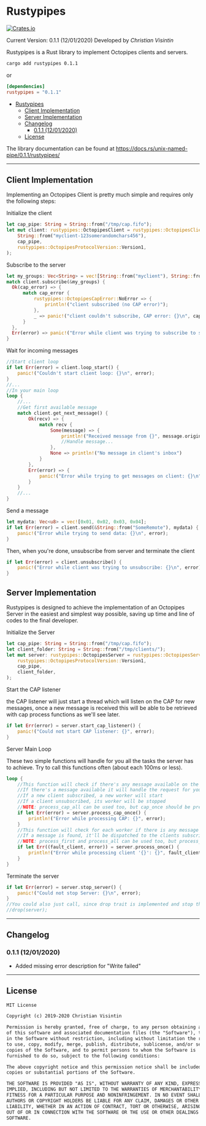 # Rustypipes

[![Crates.io](https://img.shields.io/badge/crates.io-v0.1.1-orange.svg)](https://crates.io/crates/rustypipes)

Current Version: 0.1.1 (12/01/2020)
Developed by *Christian Visintin*

Rustypipes is a Rust library to implement Octopipes clients and servers.

```sh
cargo add rustypipes 0.1.1
```

or

```toml
[dependencies]
rustypipes = "0.1.1"
```

- [Rustypipes](#rustypipes)
  - [Client Implementation](#client-implementation)
  - [Server Implementation](#server-implementation)
  - [Changelog](#changelog)
    - [0.1.1 (12/01/2020)](#011-12012020)
  - [License](#license)

The library documentation can be found at <https://docs.rs/unix-named-pipe/0.1.1/rustypipes/>

---

## Client Implementation

Implementing an Octopipes Client is pretty much simple and requires only the following steps:

Initialize the client

```rust
let cap_pipe: String = String::from("/tmp/cap.fifo");
let mut client: rustypipes::OctopipesClient = rustypipes::OctopipesClient::new(
    String::from("myclient-123somerandomchars456"),
    cap_pipe,
    rustypipes::OctopipesProtocolVersion::Version1,
);
```

Subscribe to the server

```rust
let my_groups: Vec<String> = vec![String::from("myclient"), String::from("BROADCAST")];
match client.subscribe(&my_groups) {
  Ok(cap_error) => {
      match cap_error {
          rustypipes::OctopipesCapError::NoError => {
              println!("client subscribed (no CAP error)");
          },
          _ => panic!("client couldn't subscribe, CAP error: {}\n", cap_error)
      }
  },
  Err(error) => panic!("Error while client was trying to subscribe to server: {}\n", error)
}
```

Wait for incoming messages

```rust
//Start client loop
if let Err(error) = client.loop_start() {
    panic!("Couldn't start client loop: {}\n", error);
}
//...
//In your main loop
loop {
    //...
    //Get first available message
    match client.get_next_message() {
        Ok(recv) => {
            match recv {
                Some(message) => {
                    println!("Received message from {}", message.origin.as_ref().unwrap());
                    //Handle message...
                },
                None => println!("No message in client's inbox")
            }
        },
        Err(error) => {
            panic!("Error while trying to get messages on client: {}\n", error)
        }
    }
    //...
}
```

Send a message

```rust
let mydata: Vec<u8> = vec![0x01, 0x02, 0x03, 0x04];
if let Err(error) = client.send(&String::from("SomeRemote"), mydata) {
    panic!("Error while trying to send data: {}\n", error);
}
```

Then, when you're done, unsubscribe from server and terminate the client

```rust
if let Err(error) = client.unsubscribe() {
    panic!("Error while client was trying to unsubscribe: {}\n", error);
}
```

## Server Implementation

Rustypipes is designed to achieve the implementation of an Octopipes Server in the easiest and simplest way possible, saving up time and line of codes to the final developer.

Initialize the Server

```rust
let cap_pipe: String = String::from("/tmp/cap.fifo");
let client_folder: String = String::from("/tmp/clients/");
let mut server: rustypipes::OctopipesServer = rustypipes::OctopipesServer::new(
    rustypipes::OctopipesProtocolVersion::Version1,
    cap_pipe,
    client_folder,
);
```

Start the CAP listener

the CAP listener will just start a thread which will listen on the CAP for new messages, once a new message is received this will be able to be retrieved with cap process functions as we'll see later.

```rust
if let Err(error) = server.start_cap_listener() {
    panic!("Could not start CAP listener: {}", error);
}
```

Server Main Loop

These two simple functions will handle for you all the tasks the server has to achieve. Try to call this functions often (about each 100ms or less).

```rust
loop {
    //This function will check if there's any message available on the CAP
    //If there's a message available it will handle the request for you automatically
    //If a new client subscribed, a new worker will start
    //If a client unsubscribed, its worker will be stopped
    //NOTE: process_cap_all can be used too, but cap_once should be preferred
    if let Err(error) = server.process_cap_once() {
        println!("Error while processing CAP: {}", error);
    }
    //This function will check for each worker if there is any message on their inbox
    //If a message is found, it'll be dispatched to the clients subscribed to that remote
    //NOTE: process_first and process_all can be used too, but process_once should be preferred
    if let Err((fault_client, error)) = server.process_once() {
        println!("Error while processing client '{}': {}", fault_client, error);
    }
}
```

Terminate the server

```rust
if let Err(error) = server.stop_server() {
    panic!("Could not stop Server: {}\n", error);
}
//You could also just call, since drop trait is implemented and stop the server gracefully
//drop(server);
```

---

## Changelog

### 0.1.1 (12/01/2020)

- Added missing error description for "Write failed"

---

## License

```txt
MIT License

Copyright (c) 2019-2020 Christian Visintin

Permission is hereby granted, free of charge, to any person obtaining a copy
of this software and associated documentation files (the "Software"), to deal
in the Software without restriction, including without limitation the rights
to use, copy, modify, merge, publish, distribute, sublicense, and/or sell
copies of the Software, and to permit persons to whom the Software is
furnished to do so, subject to the following conditions:

The above copyright notice and this permission notice shall be included in all
copies or substantial portions of the Software.

THE SOFTWARE IS PROVIDED "AS IS", WITHOUT WARRANTY OF ANY KIND, EXPRESS OR
IMPLIED, INCLUDING BUT NOT LIMITED TO THE WARRANTIES OF MERCHANTABILITY,
FITNESS FOR A PARTICULAR PURPOSE AND NONINFRINGEMENT. IN NO EVENT SHALL THE
AUTHORS OR COPYRIGHT HOLDERS BE LIABLE FOR ANY CLAIM, DAMAGES OR OTHER
LIABILITY, WHETHER IN AN ACTION OF CONTRACT, TORT OR OTHERWISE, ARISING FROM,
OUT OF OR IN CONNECTION WITH THE SOFTWARE OR THE USE OR OTHER DEALINGS IN THE
SOFTWARE.
```
